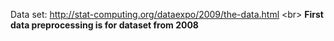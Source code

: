 Data set: http://stat-computing.org/dataexpo/2009/the-data.html <br\>
**First data preprocessing is for dataset from 2008**
